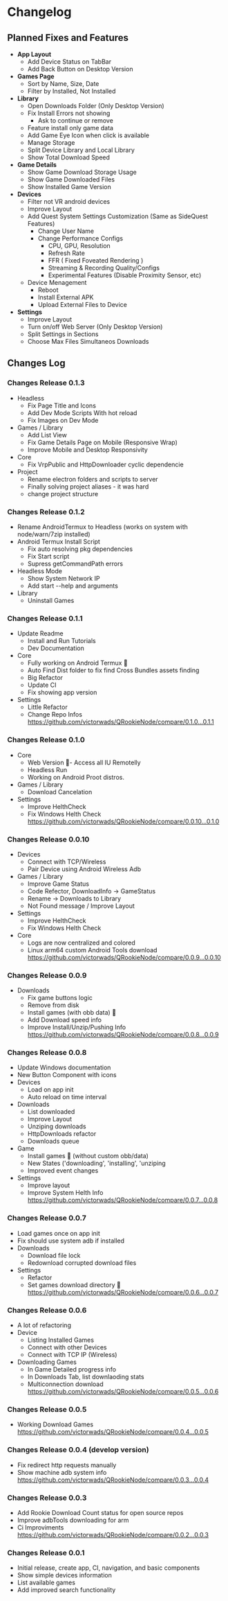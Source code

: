 # Changelog

## Planned Fixes and Features
- **App Layout**
    - Add Device Status on TabBar
    - Add Back Button on Desktop Version
- **Games Page**
    - Sort by Name, Size, Date
    - Filter by Installed, Not Installed
- **Library**
    - Open Downloads Folder (Only Desktop Version)
    - Fix Install Errors not showing
        - Ask to continue or remove
    - Feature install only game data
    - Add Game Eye Icon when click is available
    - Manage Storage
    - Split Device Library and Local Library
    - Show Total Download Speed
- **Game Details**
    - Show Game Download Storage Usage
    - Show Game Downloaded Files
    - Show Installed Game Version
- **Devices**
    - Filter not VR android devices
    - Improve Layout
    - Add Quest System Settings Customization (Same as SideQuest Features)
        - Change User Name
        - Change Performance Configs
            - CPU, GPU, Resolution
            - Refresh Rate
            - FFR ( Fixed Foveated Rendering )
            - Streaming & Recording Quality/Configs
            - Experimental Features (Disable Proximity Sensor, etc)
    - Device Menagement
        - Reboot
        - Install External APK
        - Upload External Files to Device
- **Settings**
    - Improve Layout
    - Turn on/off Web Server (Only Desktop Version)
    - Split Settings in Sections
    - Choose Max Files Simultaneos Downloads

## Changes Log

### Changes Release 0.1.3
- Headless
    - Fix Page Title and Icons
    - Add Dev Mode Scripts With hot reload
    - Fix Images on Dev Mode
- Games / Library
    - Add List View
    - Fix Game Details Page on Mobile (Responsive Wrap)
    - Improve Mobile and Desktop Responsivity
- Core
    - Fix VrpPublic and HttpDownloader cyclic dependencie
- Project
    - Rename electron folders and scripts to server
    - Finally solving project aliases - it was hard
    - change project structure

### Changes Release 0.1.2
- Rename AndroidTermux to Headless (works on system with node/warn/7zip installed)
- Android Termux Install Script
    - Fix auto resolving pkg dependencies
    - Fix Start script
    - Supress getCommandPath errors
- Headless Mode
    - Show System Network IP
    - Add start --help and arguments
- Library
    - Uninstall Games

### Changes Release 0.1.1
- Update Readme
    - Install and Run Tutorials
    - Dev Documentation
- Core
     - Fully working on Android Termux 🎉
     - Auto Find Dist folder to fix find Cross Bundles assets finding
     - Big Refactor
     - Update CI
     - Fix showing app version
- Settings
    - Little Refactor
    - Change Repo Infos
https://github.com/victorwads/QRookieNode/compare/0.1.0...0.1.1


### Changes Release 0.1.0
- Core
     - Web Version 🎉- Access all IU Remotelly
     - Headless Run
     - Working on Android Proot distros.
- Games / Library
    - Download Cancelation
- Settings
    - Improve HelthCheck
    - Fix Windows Helth Check
https://github.com/victorwads/QRookieNode/compare/0.0.10...0.1.0


### Changes Release 0.0.10
- Devices
    - Connect with TCP/Wireless
    - Pair Device using Android Wireless Adb
- Games / Library
    - Improve Game Status
    - Code Refector, DownloadInfo -> GameStatus
    - Rename -> Downloads to Library
    - Not Found message / Improve Layout
- Settings
    - Improve HelthCheck
    - Fix Windows Helth Check
- Core
    - Logs are now centralized and colored
    - Linux arm64 custom Android Tools download
https://github.com/victorwads/QRookieNode/compare/0.0.9...0.0.10



### Changes Release 0.0.9
- Downloads
    - Fix game buttons logic
    - Remove from disk
    - Install games (with obb data) 🎉
    - Add Download speed info
    - Improve Install/Unzip/Pushing Info
https://github.com/victorwads/QRookieNode/compare/0.0.8...0.0.9


### Changes Release 0.0.8
- Update Windows documentation
- New Button Component with icons
- Devices
    - Load on app init
    - Auto reload on time interval
- Downloads
    - List downloaded
    - Improve Layout
    - Unziping downloads
    - HttpDownloads refactor
    - Downloads queue
- Game
    - Install games 🎉 (without custom obb/data)
    - New States ('downloading', 'installing', 'unziping
    - Improved event changes
- Settings
    - Improve layout
    - Improve System Helth Info
https://github.com/victorwads/QRookieNode/compare/0.0.7...0.0.8


### Changes Release 0.0.7
- Load games once on app init
- Fix should use system adb if installed
- Downloads
    - Download file lock
    - Redownload corrupted download files
- Settings
    - Refactor
    - Set games download directory 🎉
https://github.com/victorwads/QRookieNode/compare/0.0.6...0.0.7


### Changes Release 0.0.6
- A lot of refactoring
- Device
    - Listing Installed Games
    - Connect with other Devices
    - Connect with TCP IP (Wireless)
- Downloading Games
    - In Game Detailed progress info
    - In Downloads Tab, list downlaoding stats
    - Multiconnection download
https://github.com/victorwads/QRookieNode/compare/0.0.5...0.0.6


### Changes Release 0.0.5
- Working Download Games
https://github.com/victorwads/QRookieNode/compare/0.0.4...0.0.5


### Changes Release 0.0.4 (develop version)
- Fix redirect http requests manually
- Show machine adb system info
https://github.com/victorwads/QRookieNode/compare/0.0.3...0.0.4


### Changes Release 0.0.3
- Add Rookie Download Count status for open source repos
- Improve adbTools downloading for arm
- Ci Improviments
https://github.com/victorwads/QRookieNode/compare/0.0.2...0.0.3


### Changes Release 0.0.1
- Initial release, create app, CI, navigation, and basic components
- Show simple devices information
- List available games 
- Add improved search functionality